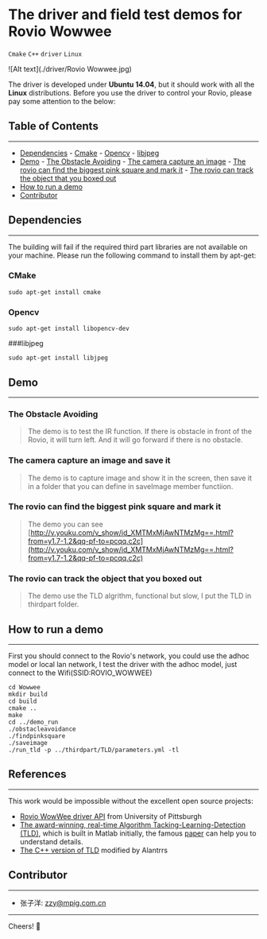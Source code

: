 # The driver and field test demos for Rovio Wowwee
`Cmake` `C++` `driver` `Linux`

![Alt text](./driver/Rovio Wowwee.jpg)

The driver is developed under **Ubuntu 14.04**, but it should work with all the **Linux** distributions. Before you use the driver to control your Rovio, please pay some attention to the below:

## Table of Contents 
-------------------
- [Dependencies](#library-dependencies)
      - [Cmake](#cmake)
      - [Opencv](#opencv)
      - [libjpeg](#libjpeg)
- [Demo](#demo)
      - [The Obstacle Avoiding](#the-obstacle-avoiding)
      - [The camera capture an image](#the-camera-capture-an-image)
      - [The rovio can find the biggest pink square and mark it](#the-rovio-can-find-the-biggest-pink-square-and-mark-it)
      - [The rovio can track the object that you boxed out](#the-rovio-can-track-the-object-that-you-boxed-out)
- [How to run a demo](#how-to-run-a-demo)
- [Contributor](#Contributor)

## Dependencies
----------------------
The building will fail if the required third part libraries are not available on your machine. Please run the following command to install them by apt-get: 

### CMake 
```
sudo apt-get install cmake
```
### Opencv
```
sudo apt-get install libopencv-dev
```
###libjpeg
```
sudo apt-get install libjpeg
```
## Demo
-------------------
### The Obstacle Avoiding
>The demo is to test the IR function. If there is obstacle in front of the Rovio, it will turn left. And it will go forward if there is no obstacle. 

### The camera capture an image and save it
>The demo is to capture image and show it in the screen, then save it in a folder that you can define in saveImage member functiion.

### The rovio can find the biggest pink square and mark it
>The demo you can see [http://v.youku.com/v_show/id_XMTMxMjAwNTMzMg==.html?from=y1.7-1.2&qq-pf-to=pcqq.c2c](http://v.youku.com/v_show/id_XMTMxMjAwNTMzMg==.html?from=y1.7-1.2&qq-pf-to=pcqq.c2c)

### The rovio can track the object that you boxed out
>The demo use the TLD algrithm, functional but slow, I put the TLD in thirdpart folder.

## How to run a demo
-------------------
First you should connect to the Rovio's network, you could use the adhoc model or local lan network, I test the driver with the adhoc model, just  connect to the Wifi(SSID:ROVIO_WOWWEE)
```
cd Wowwee
mkdir build
cd build
cmake ..
make
cd ../demo_run
./obstacleavoidance
./findpinksquare
./saveimage
./run_tld -p ../thirdpart/TLD/parameters.yml -tl
```
## References
-------------------
This work would be impossible without the excellent open source projects:
* [Rovio WowWee driver API](http://kujo.cs.pitt.edu/cs1567/index.php/CPP_API) from University of Pittsburgh
* [The award-winning, real-time Algorithm Tacking-Learning-Detection (TLD)](http://personal.ee.surrey.ac.uk/Personal/Z.Kalal/tld.html), which is built in Matlab initially, the famous [paper](http://kahlan.eps.surrey.ac.uk/featurespace/tld/Publications/2011_tpami) can help you to understand details.   
* [The C++ version of TLD](https://github.com/alantrrs/OpenTLD) modified by Alantrrs

## Contributor
-------------------
- 张子洋: [zzy@mpig.com.cn](zzy@mpig.com.cn)

---------
Cheers!
:panda_face:



